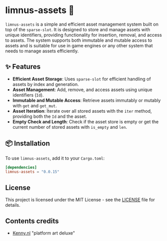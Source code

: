 # limnus-assets 🧱

`limnus-assets` is a simple and efficient asset management system built on top of the `sparse-slot`. It is
designed to store and manage assets with unique identifiers, providing functionality for insertion, removal,
and access to assets. The system supports both immutable and mutable access to assets and is suitable for
use in game engines or any other system that needs to manage assets efficiently.

## ✨ Features

- **Efficient Asset Storage**: Uses `sparse-slot` for efficient handling of assets by index and generation.
- **Asset Management**: Add, remove, and access assets using unique identifiers (`Id`).
- **Immutable and Mutable Access**: Retrieve assets immutably or mutably with `get` and `get_mut`.
- **Asset Iteration**: Iterate over all stored assets with the `iter` method, providing both the `Id` and the asset.
- **Empty Check and Length**: Check if the asset store is empty or get the current number of stored assets with `is_empty` and `len`.

## 📦 Installation

To use `limnus-assets`, add it to your `Cargo.toml`:

```toml
[dependencies]
limnus-assets = "0.0.15"
```

## License

This project is licensed under the MIT License - see the [LICENSE](LICENSE) file for details.


## Contents credits

- [Kenny.nl](https://kenney.nl/assets/platformer-art-deluxe) "platform art deluxe"
